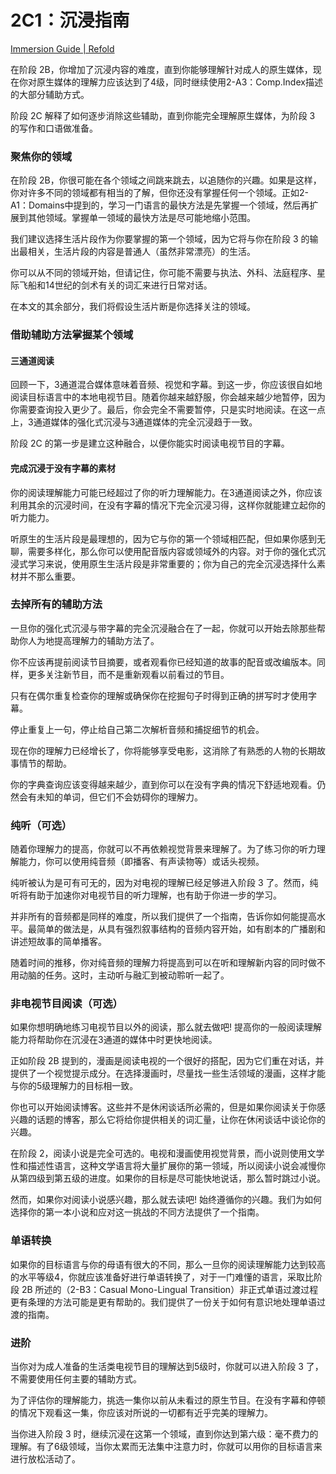 # 2C1：沉浸指南

[Immersion Guide | Refold](https://refold.la/roadmap/stage-2/c/immersion-guide)

在阶段 2B，你增加了沉浸内容的难度，直到你能够理解针对成人的原生媒体，现在你对原生媒体的理解力应该达到了4级，同时继续使用2-A3：Comp.Index描述的大部分辅助方式。

阶段 2C 解释了如何逐步消除这些辅助，直到你能完全理解原生媒体，为阶段 3 的写作和口语做准备。

### 聚焦你的领域

在阶段 2B，你很可能在各个领域之间跳来跳去，以追随你的兴趣。如果是这样，你对许多不同的领域都有相当的了解，但你还没有掌握任何一个领域。正如2-A1：Domains中提到的，学习一门语言的最快方法是先掌握一个领域，然后再扩展到其他领域。掌握单一领域的最快方法是尽可能地缩小范围。

我们建议选择生活片段作为你要掌握的第一个领域，因为它将与你在阶段 3 的输出最相关，生活片段的内容是普通人（虽然非常漂亮）的生活。

你可以从不同的领域开始，但请记住，你可能不需要与执法、外科、法庭程序、星际飞船和14世纪的剑术有关的词汇来进行日常对话。

在本文的其余部分，我们将假设生活片断是你选择关注的领域。

### 借助辅助方法掌握某个领域

#### 三通道阅读

回顾一下，3通道混合媒体意味着音频、视觉和字幕。到这一步，你应该很自如地阅读目标语言中的本地电视节目。随着你越来越舒服，你会越来越少地暂停，因为你需要查询投入更少了。最后，你会完全不需要暂停，只是实时地阅读。在这一点上，3通道媒体的强化式沉浸与3通道媒体的完全沉浸趋于一致。

阶段 2C 的第一步是建立这种融合，以便你能实时阅读电视节目的字幕。

#### 完成沉浸于没有字幕的素材

你的阅读理解能力可能已经超过了你的听力理解能力。在3通道阅读之外，你应该利用其余的沉浸时间，在没有字幕的情况下完全沉浸习得，这样你就能建立起你的听力能力。

听原生的生活片段是最理想的，因为它与你的第一个领域相匹配，但如果你感到无聊，需要多样化，那么你可以使用配音版内容或领域外的内容。对于你的强化式沉浸式学习来说，使用原生生活片段是非常重要的；你为自己的完全沉浸选择什么素材并不那么重要。

### 去掉所有的辅助方法

一旦你的强化式沉浸与带字幕的完全沉浸融合在了一起，你就可以开始去除那些帮助你人为地提高理解力的辅助方法了。

你不应该再提前阅读节目摘要，或者观看你已经知道的故事的配音或改编版本。同样，更多关注新节目，而不是重新观看以前看过的节目。

只有在偶尔重复检查你的理解或确保你在挖掘句子时得到正确的拼写时才使用字幕。

停止重复上一句，停止给自己第二次解析音频和捕捉细节的机会。

现在你的理解力已经增长了，你将能够享受电影，这消除了有熟悉的人物的长期故事情节的帮助。

你的字典查询应该变得越来越少，直到你可以在没有字典的情况下舒适地观看。仍然会有未知的单词，但它们不会妨碍你的理解力。

### 纯听（可选）

随着你理解力的提高，你就可以不再依赖视觉背景来理解了。为了练习你的听力理解能力，你可以使用纯音频（即播客、有声读物等）或话头视频。

纯听被认为是可有可无的，因为对电视的理解已经足够进入阶段 3 了。然而，纯听将有助于加速你对电视节目的听力理解，也有助于你进一步的学习。

并非所有的音频都是同样的难度，所以我们提供了一个指南，告诉你如何能提高水平。最简单的做法是，从具有强烈叙事结构的音频内容开始，如有剧本的广播剧和讲述短故事的简单播客。

随着时间的推移，你对纯音频的理解力将提高到可以在听和理解新内容的同时做不用动脑的任务。这时，主动听与融汇到被动聆听一起了。

### 非电视节目阅读（可选）

如果你想明确地练习电视节目以外的阅读，那么就去做吧! 提高你的一般阅读理解能力将帮助你在沉浸在3通道的媒体中时更快地阅读。

正如阶段 2B 提到的，漫画是阅读电视的一个很好的搭配，因为它们重在对话，并提供了一个视觉提示成分。在选择漫画时，尽量找一些生活领域的漫画，这样才能与你的5级理解力的目标相一致。

你也可以开始阅读博客。这些并不是休闲谈话所必需的，但是如果你阅读关于你感兴趣的话题的博客，那么它将给你提供相关的词汇量，让你在休闲谈话中谈论你的兴趣。

在阶段 2，阅读小说是完全可选的。电视和漫画使用视觉背景，而小说则使用文学性和描述性语言，这种文学语言将大量扩展你的第一领域，所以阅读小说会减慢你从第四级到第五级的进度。如果你的目标是尽可能快地说话，那么暂时跳过小说。

然而，如果你对阅读小说感兴趣，那么就去读吧! 始终遵循你的兴趣。我们为如何选择你的第一本小说和应对这一挑战的不同方法提供了一个指南。

### 单语转换

如果你的目标语言与你的母语有很大的不同，那么一旦你的阅读理解能力达到较高的水平等级4，你就应该准备好进行单语转换了，对于一门难懂的语言，采取比阶段 2B 所述的（2-B3：Casual Mono-Lingual Transition）非正式单语过渡过程更有条理的方法可能是更有帮助的。我们提供了一份关于如何有意识地处理单语过渡的指南。

### 进阶

当你对为成人准备的生活类电视节目的理解达到5级时，你就可以进入阶段 3 了，不需要使用任何主要的辅助方式。

为了评估你的理解能力，挑选一集你以前从未看过的原生节目。在没有字幕和停顿的情况下观看这一集，你应该对所说的一切都有近乎完美的理解力。

当你进入阶段 3 时，继续沉浸在这第一个领域，直到你达到第六级：毫不费力的理解。有了6级领域，当你太累而无法集中注意力时，你就可以用你的目标语言来进行放松活动了。